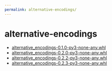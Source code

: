 ```yaml
---
permalink: alternative-encodings/
---
```

# alternative-encodings

- [alternative_encodings-0.1.0-py3-none-any.whl](https://github.com/dfint/alternative-encodings/releases/download/0.1.0/alternative_encodings-0.1.0-py3-none-any.whl)
- [alternative_encodings-0.2.0-py3-none-any.whl](https://github.com/dfint/alternative-encodings/releases/download/0.2.0/alternative_encodings-0.2.0-py3-none-any.whl)
- [alternative_encodings-0.2.2-py3-none-any.whl](https://github.com/dfint/alternative-encodings/releases/download/0.2.2/alternative_encodings-0.2.2-py3-none-any.whl)
- [alternative_encodings-0.2.3-py3-none-any.whl](https://github.com/dfint/alternative-encodings/releases/download/0.2.3/alternative_encodings-0.2.3-py3-none-any.whl)
